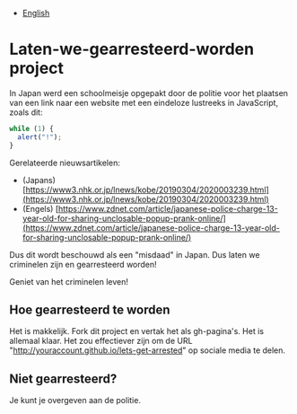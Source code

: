 - [English](README.md)

# Laten-we-gearresteerd-worden project

In Japan werd een schoolmeisje opgepakt door de politie voor het plaatsen van een link naar een website met een eindeloze lustreeks in JavaScript, zoals dit:

```js
while (1) {
  alert("!");
}
```

Gerelateerde nieuwsartikelen:

- (Japans) [https://www3.nhk.or.jp/lnews/kobe/20190304/2020003239.html](https://www3.nhk.or.jp/lnews/kobe/20190304/2020003239.html)
- (Engels) [https://www.zdnet.com/article/japanese-police-charge-13-year-old-for-sharing-unclosable-popup-prank-online/](https://www.zdnet.com/article/japanese-police-charge-13-year-old-for-sharing-unclosable-popup-prank-online/)

Dus dit wordt beschouwd als een "misdaad" in Japan. Dus laten we criminelen zijn en gearresteerd worden!

Geniet van het criminelen leven!

## Hoe gearresteerd te worden

Het is makkelijk. Fork dit project en vertak het als gh-pagina's. Het is allemaal klaar. Het zou effectiever zijn om de URL "http://youraccount.github.io/lets-get-arrested" op sociale media te delen.

## Niet gearresteerd?

Je kunt je overgeven aan de politie.
